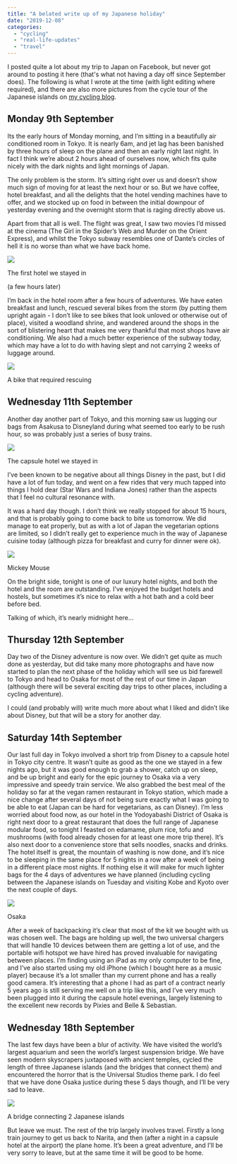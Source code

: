 ```yaml
---
title: "A belated write up of my Japanese holiday"
date: "2019-12-08"
categories: 
  - "cycling"
  - "real-life-updates"
  - "travel"
---
```


I posted quite a lot about my trip to Japan on Facebook, but never got around to posting it here (that's what not having a day off since September does). The following is what I wrote at the time (with light editing where required), and there are also more pictures from the cycle tour of the Japanese islands on [my cycling blog](https://andy.teknostatik.co.uk/cycling/2019/12/07/cycling-the-shimanami-kaido/).

## Monday 9th September

Its the early hours of Monday morning, and I’m sitting in a beautifully air conditioned room in Tokyo. It is nearly 6am, and jet lag has been banished by three hours of sleep on the plane and then an early night last night. In fact I think we’re about 2 hours ahead of ourselves now, which fits quite nicely with the dark nights and light mornings of Japan.

The only problem is the storm. It’s sitting right over us and doesn’t show much sign of moving for at least the next hour or so. But we have coffee, hotel breakfast, and all the delights that the hotel vending machines have to offer, and we stocked up on food in between the initial downpour of yesterday evening and the overnight storm that is raging directly above us.

Apart from that all is well. The flight was great, I saw two movies I’d missed at the cinema (The Girl in the Spider’s Web and Murder on the Orient Express), and whilst the Tokyo subway resembles one of Dante’s circles of hell it is no worse than what we have back home.

![](images/hotel1.png)

The first hotel we stayed in

(a few hours later)

I’m back in the hotel room after a few hours of adventures. We have eaten breakfast and lunch, rescued several bikes from the storm (by putting them upright again - I don’t like to see bikes that look unloved or otherwise out of place), visited a woodland shrine, and wandered around the shops in the sort of blistering heart that makes me very thankful that most shops have air conditioning. We also had a much better experience of the subway today, which may have a lot to do with having slept and not carrying 2 weeks of luggage around.

![](images/bike2.png)

A bike that required rescuing

## Wednesday 11th September

Another day another part of Tokyo, and this morning saw us lugging our bags from Asakusa to Disneyland during what seemed too early to be rush hour, so was probably just a series of busy trains.

![](images/capsule1.png)

The capsule hotel we stayed in

I’ve been known to be negative about all things Disney in the past, but I did have a lot of fun today, and went on a few rides that very much tapped into things I hold dear (Star Wars and Indiana Jones) rather than the aspects that I feel no cultural resonance with.

It was a hard day though. I don’t think we really stopped for about 15 hours, and that is probably going to come back to bite us tomorrow. We did manage to eat properly, but as with a lot of Japan the vegetarian options are limited, so I didn’t really get to experience much in the way of Japanese cuisine today (although pizza for breakfast and curry for dinner were ok).

![](images/disney1.png)

Mickey Mouse

On the bright side, tonight is one of our luxury hotel nights, and both the hotel and the room are outstanding. I’ve enjoyed the budget hotels and hostels, but sometimes it’s nice to relax with a hot bath and a cold beer before bed.

Talking of which, it’s nearly midnight here…

## Thursday 12th September

Day two of the Disney adventure is now over. We didn’t get quite as much done as yesterday, but did take many more photographs and have now started to plan the next phase of the holiday which will see us bid farewell to Tokyo and head to Osaka for most of the rest of our time in Japan (although there will be several exciting day trips to other places, including a cycling adventure).

I could (and probably will) write much more about what I liked and didn’t like about Disney, but that will be a story for another day.

## Saturday 14th September

Our last full day in Tokyo involved a short trip from Disney to a capsule hotel in Tokyo city centre. It wasn’t quite as good as the one we stayed in a few nights ago, but it was good enough to grab a shower, catch up on sleep, and be up bright and early for the epic journey to Osaka via a very impressive and speedy train service. We also grabbed the best meal of the holiday so far at the vegan ramen restaurant in Tokyo station, which made a nice change after several days of not being sure exactly what I was going to be able to eat (Japan can be hard for vegetarians, as can Disney). I’m less worried about food now, as our hotel in the Yodoyabashi District of Osaka is right next door to a great restaurant that does the full range of Japanese modular food, so tonight I feasted on edamame, plum rice, tofu and mushrooms (with food already chosen for at least one more trip there). It’s also next door to a convenience store that sells noodles, snacks and drinks. The hotel itself is great, the mountain of washing is now done, and it’s nice to be sleeping in the same place for 5 nights in a row after a week of being in a different place most nights. If nothing else it will make for much lighter bags for the 4 days of adventures we have planned (including cycling between the Japanese islands on Tuesday and visiting Kobe and Kyoto over the next couple of days.

![](images/osaka.png)

Osaka

After a week of backpacking it’s clear that most of the kit we bought with us was chosen well. The bags are holding up well, the two universal chargers that will handle 10 devices between them are getting a lot of use, and the portable wifi hotspot we have hired has proved invaluable for navigating between places. I’m finding using an iPad as my only computer to be fine, and I’ve also started using my old iPhone (which I bought here as a music player) because it’s a lot smaller than my current phone and has a really good camera. It’s interesting that a phone I had as part of a contract nearly 5 years ago is still serving me well on a trip like this, and I’ve very much been plugged into it during the capsule hotel evenings, largely listening to the excellent new records by Pixies and Belle & Sebastian.

## Wednesday 18th September

The last few days have been a blur of activity. We have visited the world’s largest aquarium and seen the world’s largest suspension bridge. We have seen modern skyscrapers juxtaposed with ancient temples, cycled the length of three Japanese islands (and the bridges that connect them) and encountered the horror that is the Universal Studios theme park. I do feel that we have done Osaka justice during these 5 days though, and I’ll be very sad to leave.

![](images/bridge3.png)

A bridge connecting 2 Japanese islands

But leave we must. The rest of the trip largely involves travel. Firstly a long train journey to get us back to Narita, and then (after a night in a capsule hotel at the airport) the plane home. It’s been a great adventure, and I’ll be very sorry to leave, but at the same time it will be good to be home.

